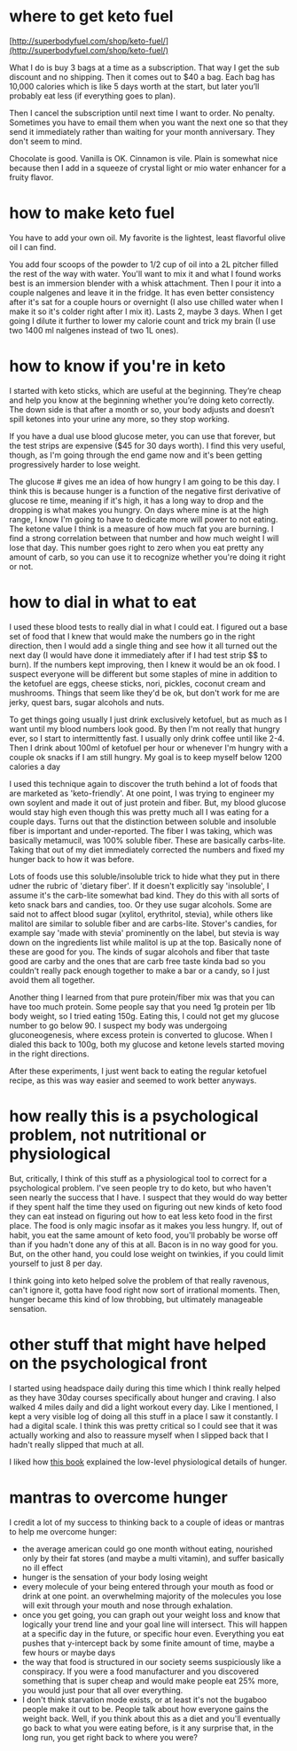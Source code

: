 # where to get keto fuel

[http://superbodyfuel.com/shop/keto-fuel/](http://superbodyfuel.com/shop/keto-fuel/)

What I do is buy 3 bags at a time as a subscription. That way I get the sub discount and no shipping. Then it comes out to $40 a bag. Each bag has 10,000 calories which is like 5 days worth at the start, but later you’ll probably eat less (if everything goes to plan). 

Then I cancel the subscription until next time I want to order. No penalty.  Sometimes you have to email them when you want the next one so that they send it immediately rather than waiting for your month anniversary.  They don't seem to mind. 

Chocolate is good.  Vanilla is OK. Cinnamon is vile. Plain is somewhat nice because then I add in a squeeze of crystal light or mio water enhancer for a fruity flavor.

# how to make keto fuel

You have to add your own oil. My favorite is the lightest, least flavorful olive oil I can find. 

You add four scoops of the powder to 1/2 cup of oil into a 2L pitcher filled the rest of the way with water.  You'll want to mix it and what I found works best is an immersion blender with a whisk attachment.  Then I pour it into a couple nalgenes and leave it in the fridge.  It has even better consistency after it's sat for a couple hours or overnight (I also use chilled water when I make it so it's colder right after I mix it).  Lasts 2, maybe 3 days.  When I get going I dilute it further to lower my calorie count and trick my brain (I use two 1400 ml nalgenes instead of two 1L ones).

# how to know if you're in keto

I started with keto sticks, which are useful at the beginning.  They’re cheap and help you know at the beginning whether you’re doing keto correctly. The down side is that after a month or so, your body adjusts and doesn’t spill ketones into your urine any more, so they stop working. 

If you have a dual use blood glucose meter, you can use that forever, but the test strips are expensive ($45 for 30 days worth).  I find this very useful, though, as I'm going through the end game now and it's been getting progressively harder to lose weight.

The glucose # gives me an idea of how hungry I am going to be this day.  I think this is because hunger is a function of the negative first derivative of glucose re time, meaning if it's high, it has a long way to drop and the dropping is what makes you hungry.  On days where mine is at the high range, I know I'm going to have to dedicate more will power to not eating.  The ketone value I think is a measure of how much fat you are burning. I find a strong correlation between that number and how much weight I will lose that day.  This number goes right to zero when you eat pretty any amount of carb, so you can use it to recognize whether you're doing it right or not.

# how to dial in what to eat

I used these blood tests to really dial in what I could eat.  I figured out a base set of food that I knew that would make the numbers go in the right direction, then I would add a single thing and see how it all turned out the next day (I would have done it immediately after if I had test strip $$ to burn).  If the numbers kept improving, then I knew it would be an ok food.  I suspect everyone will be different but some staples of mine in addition to the ketofuel are eggs, cheese sticks, nori, pickles, coconut cream and mushrooms.  Things that seem like they'd be ok, but don't work for me are jerky, quest bars, sugar alcohols and nuts.

To get things going usually I just drink exclusively ketofuel, but as much as I want until my blood numbers look good.  By then I'm not really that hungry ever, so I start to intermittently fast.  I usually only drink coffee until like 2-4.  Then I drink about 100ml of ketofuel per hour or whenever I'm hungry with a couple ok snacks if I am still hungry.  My goal is to keep myself below 1200 calories a day

I used this technique again to discover the truth behind a lot of foods that are marketed as 'keto-friendly'.  At one point, I was trying to engineer my own soylent and made it out of just protein and fiber.  But, my blood glucose would stay high even though this was pretty much all I was eating for a couple days.  Turns out that the distinction between soluble and insoluble fiber is important and under-reported.  The fiber I was taking, which was basically metamucil, was 100% soluble fiber.  These are basically carbs-lite.  Taking that out of my diet immediately corrected the numbers and fixed my hunger back to how it was before.

Lots of foods use this soluble/insoluble trick to hide what they put in there udner the rubric of 'dietary fiber'.  If it doesn't explicitly say 'insoluble', I assume it's the carb-lite somewhat bad kind.  They do this with all sorts of keto snack bars and candies, too.  Or they use sugar alcohols.  Some are said not to affect blood sugar (xylitol, erythritol, stevia), while others like malitol are similar to soluble fiber and are carbs-lite.  Stover's candies, for example say 'made with stevia' prominently on the label, but stevia is way down on the ingredients list while malitol is up at the top.   Basically none of these are good for you.  The kinds of sugar alcohols and fiber that taste good are carby and the ones that are carb free taste kinda bad so you couldn't really pack enough together to make a bar or a candy, so I just avoid them all together.

Another thing I learned from that pure protein/fiber mix was that you can have too much protein.  Some people say that you need 1g protein per 1lb body weight, so I tried eating 150g.  Eating this, I could not get my glucose number to go below 90.  I suspect my body was undergoing gluconeogenesis, where excess protein is converted to glucose.  When I dialed this back to 100g, both my glucose and ketone levels started moving in the right directions. 

After these experiments, I just went back to eating the regular ketofuel recipe, as this was way easier and seemed to work better anyways.


# how really this is a psychological problem, not nutritional or physiological

But, critically, I think of this stuff as a physiological tool to correct for a psychological problem.  I've seen people try to do keto, but who haven't seen nearly the success that I have.  I suspect that they would do way better if they spent half the time they used on figuring out new kinds of keto food they can eat instead on figuring out how to eat less keto food in the first place.  The food is only magic insofar as it makes you less hungry.  If, out of habit, you eat the same amount of keto food, you'll probably be worse off than if you hadn't done any of this at all.  Bacon is in no way good for you.  But, on the other hand, you could lose weight on twinkies, if you could limit yourself to just 8 per day.

I think going into keto helped solve the problem of that really ravenous, can't ignore it, gotta have food right now sort of irrational moments.  Then, hunger became this kind of low throbbing, but ultimately manageable sensation.

# other stuff that might have helped on the psychological front

I started using headspace daily during this time which I think really helped as they have 30day courses specifically about hunger and craving.  I also walked 4 miles daily and did a light workout every day.  Like I mentioned, I kept a very visible log of doing all this stuff in a place I saw it constantly.  I had a digital scale.  I think this was pretty critical so I could see that it was actually working and also to reassure myself when I slipped back that I hadn't really slipped that much at all.

I liked how [this book](https://www.amazon.com/dp/B01LXT28ZE) explained the low-level physiological details of hunger.

# mantras to overcome hunger

I credit a lot of my success to thinking back to a couple of ideas or mantras to help me overcome hunger:

* the average american could go one month without eating, nourished only by their fat stores (and maybe a multi vitamin), and suffer basically no ill effect
* hunger is the sensation of your body losing weight
* every molecule of your being entered through your mouth as food or drink at one point.  an overwhelming majority of the molecules you lose will exit through your mouth and nose through exhalation.
* once you get going, you can graph out your weight loss and know that logically your trend line and your goal line will intersect.  This will happen at a specific day in the future, or specific hour even.  Everything you eat pushes that y-intercept back by some finite amount of time, maybe a few hours or maybe days
* the way that food is structured in our society seems suspiciously like a conspiracy.  If you were a food manufacturer and you discovered something that is super cheap and would make people eat 25% more, you would just pour that all over everything.
* I don't think starvation mode exists, or at least it's not the bugaboo people make it out to be.  People talk about how everyone gains the weight back.  Well, if you think about this as a diet and you'll eventually go back to what you were eating before, is it any surprise that, in the long run, you get right back to where you were?
